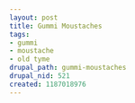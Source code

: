 ```yaml
--- 
layout: post
title: Gummi Moustaches
tags: 
- gummi
- moustache
- old tyme
drupal_path: gummi-moustaches
drupal_nid: 521
created: 1187018976
---
```

<object width="425" height="350"><param name="movie" value="http://www.youtube.com/v/1BCjheJ4E0M"></param><param name="wmode" value="transparent"></param><embed src="http://www.youtube.com/v/1BCjheJ4E0M" type="application/x-shockwave-flash" wmode="transparent" width="425" height="350"></embed></object>
